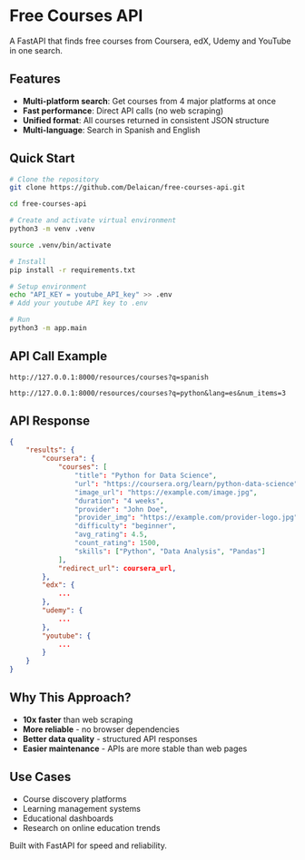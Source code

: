 # Free Courses API

A FastAPI that finds free courses from Coursera, edX, Udemy and YouTube in one search.

## Features

- **Multi-platform search**: Get courses from 4 major platforms at once
- **Fast performance**: Direct API calls (no web scraping)
- **Unified format**: All courses returned in consistent JSON structure
- **Multi-language**: Search in Spanish and English

## Quick Start

```bash
# Clone the repository
git clone https://github.com/Delaican/free-courses-api.git

cd free-courses-api

# Create and activate virtual environment
python3 -m venv .venv

source .venv/bin/activate

# Install
pip install -r requirements.txt

# Setup environment
echo "API_KEY = youtube_API_key" >> .env
# Add your youtube API key to .env

# Run
python3 -m app.main
```

## API Call Example

```
http://127.0.0.1:8000/resources/courses?q=spanish

http://127.0.0.1:8000/resources/courses?q=python&lang=es&num_items=3
```

## API Response

```json
{
    "results": {
        "coursera": {
            "courses": [
                "title": "Python for Data Science",
                "url": "https://coursera.org/learn/python-data-science",
                "image_url": "https://example.com/image.jpg",
                "duration": "4 weeks",
                "provider": "John Doe",
                "provider_img": "https://example.com/provider-logo.jpg",
                "difficulty": "beginner",
                "avg_rating": 4.5,
                "count_rating": 1500,
                "skills": ["Python", "Data Analysis", "Pandas"]
            ],
            "redirect_url": coursera_url,
        },
        "edx": {
            ...
        },
        "udemy": {
            ...
        },
        "youtube": {
            ...
        }
    }
}
```

## Why This Approach?

- **10x faster** than web scraping
- **More reliable** - no browser dependencies
- **Better data quality** - structured API responses
- **Easier maintenance** - APIs are more stable than web pages

## Use Cases

- Course discovery platforms
- Learning management systems
- Educational dashboards
- Research on online education trends

Built with FastAPI for speed and reliability.
